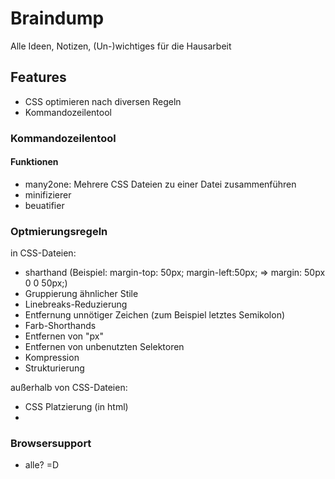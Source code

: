 # Braindump

Alle Ideen, Notizen, (Un-)wichtiges für die Hausarbeit

## Features

* CSS optimieren nach diversen Regeln
* Kommandozeilentool

### Kommandozeilentool

#### Funktionen

* many2one: Mehrere CSS Dateien zu einer Datei zusammenführen 
* minifizierer
* beuatifier

### Optmierungsregeln

in CSS-Dateien:

* sharthand (Beispiel: margin-top: 50px; margin-left:50px; => margin: 50px 0 0 50px;)
* Gruppierung ähnlicher Stile
* Linebreaks-Reduzierung
* Entfernung unnötiger Zeichen (zum Beispiel letztes Semikolon)
* Farb-Shorthands
* Entfernen von "px"
* Entfernen von unbenutzten Selektoren
* Kompression
* Strukturierung

außerhalb von CSS-Dateien:

* CSS Platzierung (in html)
* 

### Browsersupport

* alle? =D